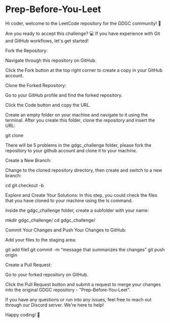 # Prep-Before-You-Leet

Hi coder, welcome to the LeetCode repository for the GDGC community! 🎉

Are you ready to accept this challenge? 💻 If you have experience with Git and GitHub workflows, let's get started!

Fork the Repository:

Navigate through this repository on GitHub.

Click the Fork button at the top right corner to create a copy in your GitHub account.


Clone the Forked Repository:

Go to your GitHub profile and find the forked repository.

Click the Code button and copy the URL.

Create an empty folder on your machine and navigate to it using the terminal. After you create this folder, clone the repository and insert the URL:

git clone <URL>


There will be 5 problems in the gdgc_challenge folder, please fork the repository to your github account and clone it to your machine. 

Create a New Branch:

Change to the cloned repository directory, then create and switch to a new branch:

cd <repository-folder-name>
git checkout -b <new-branch-name>


Explore and Create Your Solutions:
In this step, you could check the files that you have cloned to your machine using the ls command.

Inside the gdgc_challenge folder, create a subfolder with your name:

mkdir gdgc_challenge/<your-name-subfolder>
cd gdgc_challenge/<your-name-subfolder>


Commit Your Changes and Push Your Changes to GitHub:

Add your files to the staging area:

git add file1
git commit -m “message that summarizes the changes”
git push origin <new-branch-name>


Create a Pull Request:

Go to your forked repository on GitHub.

Click the Pull Request button and submit a request to merge your changes into the original GDGC repository - "Prep-Before-You-Leet".

If you have any questions or run into any issues, feel free to reach out through our Discord server. We're here to help!

Happy coding! 🚀
